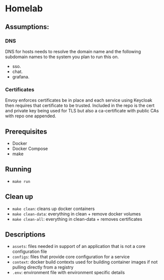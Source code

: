 # Homelab

## Assumptions:
### DNS
DNS for hosts needs to resolve the domain name and the following subdomain names to the system you plan to run this on.
* sso.
* chat.
* grafana.

### Certificates
Envoy enforces certificates be in place and each service using Keycloak then requires that certificate to be trusted.
Included in the repo is the cert and private key being used for TLS but also a ca-certificate with public CAs with 
repo one appended.

## Prerequisites 
* Docker
* Docker Compose
* make

## Running
* `make run`

## Clean up
* `make clean`: cleans up docker containers
* `make clean-data`: everything in clean + remove docker volumes
* `make clean-all`: everything in clean-data + removes certificates

## Descriptions
* `assets`: files needed in support of an application that is not a core configuration file
* `configs`: files that provide core configuration for a service
* `context`: docker build contexts used for building container images if not pulling directly from a registry
* `.env`: environment file with environment specific details